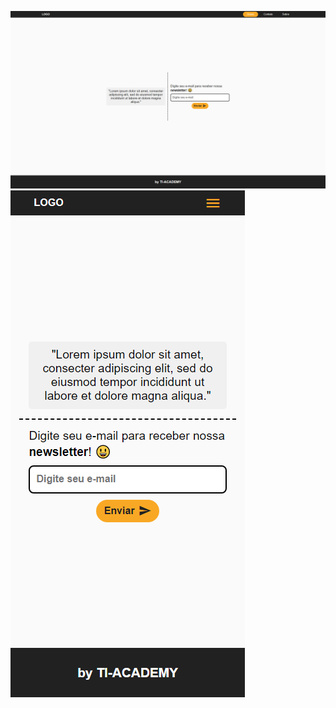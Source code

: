 ![Alt text](imagens/screenshot-desktop.png "Desafio 1 - Desktop")
![Alt text](imagens/screenshot-mobile.png "Desafio 1 - Mobile")
